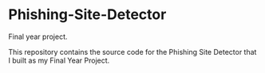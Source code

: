 # Phishing-Site-Detector
Final year project.

This repository contains the source code for the Phishing Site Detector that I built as my Final Year Project.


